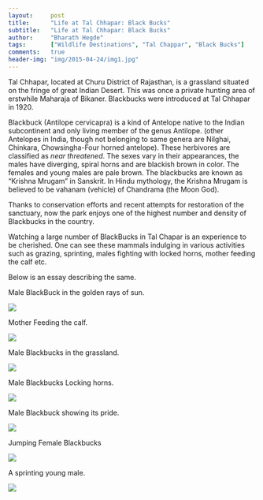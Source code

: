 ```yaml
---
layout:     post
title:      "Life at Tal Chhapar: Black Bucks"
subtitle:   "Life at Tal Chhapar: Black Bucks"
author:     "Bharath Hegde"
tags:       ["Wildlife Destinations", "Tal Chappar", "Black Bucks"]
comments:   true
header-img: "img/2015-04-24/img1.jpg"
---
```


<p>
Tal Chhapar,  located at Churu District of Rajasthan, is a grassland situated on the fringe of great Indian Desert. This was once a private hunting area of erstwhile Maharaja of Bikaner. Blackbucks were introduced at Tal Chhapar in 1920.
</p>

<p>
Blackbuck (Antilope cervicapra) is a kind of Antelope native to the Indian subcontinent and only living member of the genus Antilope. (other Antelopes in India, though not belonging to same genera are Nilghai, Chinkara, Chowsingha-Four horned antelope). These herbivores are classified as <em>near threatened</em>. The sexes vary in their appearances, the males have diverging, spiral horns and are blackish brown in color. The females and young males are pale brown. The blackbucks are known as “Krishna Mrugam” in Sanskrit. In Hindu mythology, the Krishna Mrugam is believed to be vahanam (vehicle) of  Chandrama (the Moon God).
</p>

<p>
Thanks to conservation efforts and recent attempts for restoration of the sanctuary, now the park enjoys one of the highest number and density of Blackbucks in the country.
</p>

<p>
Watching a large number of BlackBucks in Tal Chapar is an experience to be cherished. One can see these mammals indulging in various activities such as grazing, sprinting, males fighting with locked horns, mother feeding the calf etc.
</p>

<p>
Below is an essay describing the same.
</p>

<p>
Male BlackBuck in the golden rays of sun.
</p>

<img src="{{ site.baseurl }}/img/2015-04-24/img2.jpg">

<p>
Mother Feeding the calf.
</p>

<img src="{{ site.baseurl }}/img/2015-04-24/img3.jpg">

<p>
Male Blackbucks in the grassland.
</p>


<img src="{{ site.baseurl }}/img/2015-04-24/img4.jpg">

<p>
Male Blackbucks Locking horns.
</p>

<img src="{{ site.baseurl }}/img/2015-04-24/img5.jpg">

<p>
Male Blackbuck showing its pride.
</p>

<img src="{{ site.baseurl }}/img/2015-04-24/img6.jpg">

<p>
Jumping Female Blackbucks
</p>

<img src="{{ site.baseurl }}/img/2015-04-24/img1.jpg">

<p>
A sprinting young male.
</p>

<img src="{{ site.baseurl }}/img/2015-04-24/img7.jpg">

